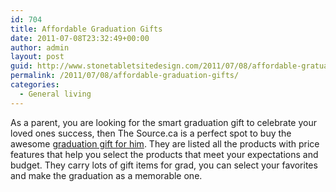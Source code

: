 ```yaml
---
id: 704
title: Affordable Graduation Gifts
date: 2011-07-08T23:32:49+00:00
author: admin
layout: post
guid: http://www.stonetabletsitedesign.com/2011/07/08/affordable-gratuation-gifts/
permalink: /2011/07/08/affordable-graduation-gifts/
categories:
  - General living
---
```

As a parent, you are looking for the smart graduation gift to celebrate your loved ones success, then The Source.ca is a perfect spot to buy the awesome [graduation gift for him](http://www.thesource.ca/estore/category.aspx?language=en-ca&category=graduation-gifts). They are listed all the products with price features that help you select the products that meet your expectations and budget. They carry lots of gift items for grad, you can select your favorites and make the graduation as a memorable one.